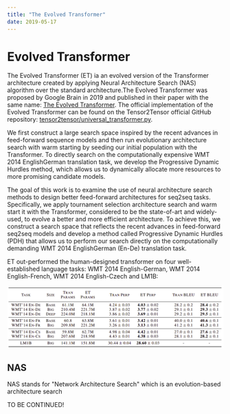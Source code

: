 ```yaml
---
title: "The Evolved Transformer"
date: 2019-05-17
---
```


# Evolved Transformer
The Evolved Transformer (ET) ia an evolved version of the Transformer
architecture created by applying Neural Architecture Search (NAS)
algorithm over the standard architecture.The Evolved Transformer was
proposed by Google Brain in 2019 and published in their paper with the
same name: [The Evolved Transformer](https://arxiv.org/pdf/1901.11117.pdf).
The official implementation of the Evolved Transformer can be found on the
Tensor2Tensor official GitHub repository:
[tensor2tensor/universal_transformer.py](https://github.com/tensorflow/tensor2tensor/tree/master/tensor2tensor/models/research).

We first construct a large search space inspired by the recent advances
in feed-forward sequence models and then run evolutionary architecture
search with warm starting by seeding our initial population with the
Transformer. To directly search on the computationally expensive WMT
2014 EnglishGerman translation task, we develop the Progressive Dynamic
Hurdles method, which allows us to dynamically allocate more resources
to more promising candidate models.

The goal of this work is to examine the use of neural architecture
search methods to design better feed-forward architectures for seq2seq
tasks. Specifically, we apply tournament selection architecture search
and warm start it with the Transformer, considered to be the
state-of-art and widely-used, to evolve a better and more efficient
architecture. To achieve this, we construct a search space that reflects
the recent advances in feed-forward seq2seq models and develop a method
called Progressive Dynamic Hurdles (PDH) that allows us to perform our
search directly on the computationally demanding WMT 2014 EnglishGerman
(En-De) translation task.

ET out-performed the human-designed transformer on four well-established
language tasks: WMT 2014 English-German, WMT 2014 English-French, WMT
2014 English-Czech and LM1B:

<div align="center">
    <img src="media/Evolved_Transformer/image1.png" width=750>
</div>

NAS
---

NAS stands for "Network Architecture Search" which is an evolution-based
architecture search


TO BE CONTINUED!